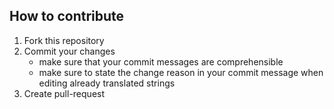 ## How to contribute
1. Fork this repository
2. Commit your changes
   - make sure that your commit messages are comprehensible
   - make sure to state the change reason in your commit message when editing already translated strings
3. Create pull-request